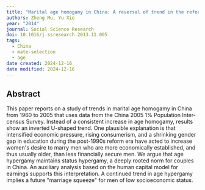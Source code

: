 ```yaml
---
title: "Marital age homogamy in China: A reversal of trend in the reform era?"
authors: Zheng Mu, Yu Xie
year: "2014"
journal: Social Science Research
doi: 10.1016/j.ssresearch.2013.11.005
tags:
  - China
  - mate-selection
  - age
date created: 2024-12-16
date modified: 2024-12-16
---
```


## Abstract

This paper reports on a study of trends in marital age homogamy in China from 1960 to 2005 that uses data from the China 2005 1% Population Inter-census Survey. Instead of a consistent increase in age homogamy, results show an inverted U-shaped trend. One plausible explanation is that intensified economic pressure, rising consumerism, and a shrinking gender gap in education during the post-1990s reform era have acted to increase women's desire to marry men who are more economically established, and thus usually older, than less financially secure men. We argue that age hypergamy maintains status hypergamy, a deeply rooted norm for couples in China. An auxiliary analysis based on the human capital model for earnings supports this interpretation. A continued trend in age hypergamy implies a future "marriage squeeze" for men of low socioeconomic status.
